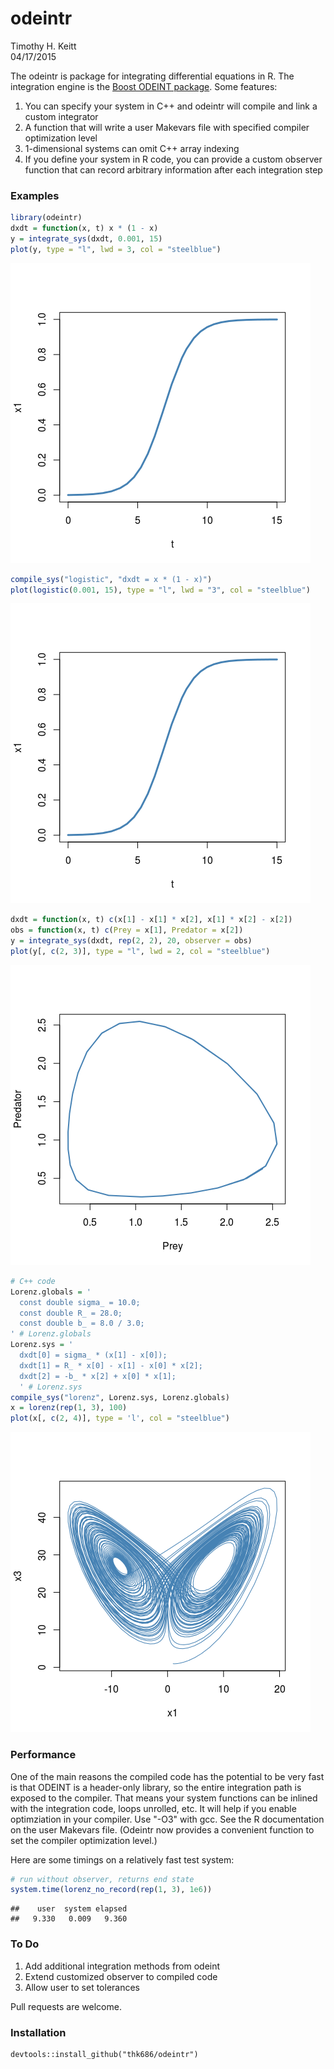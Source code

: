 # odeintr
Timothy H. Keitt  
04/17/2015  

The odeintr is package for integrating differential equations in R. The integration engine is
the [Boost ODEINT package](http://www.odeint.com). Some features:

1. You can specify your system in C++ and odeintr will compile and link a custom integrator
1. A function that will write a user Makevars file with specified compiler
optimization level
1. 1-dimensional systems can omit C++ array indexing
2. If you define your system in R code, you can provide a custom observer function that can record arbitrary information after each integration step

### Examples


```r
library(odeintr)
dxdt = function(x, t) x * (1 - x)
y = integrate_sys(dxdt, 0.001, 15)
plot(y, type = "l", lwd = 3, col = "steelblue")
```

![](README_files/figure-html/unnamed-chunk-1-1.png) 

```r
compile_sys("logistic", "dxdt = x * (1 - x)")
plot(logistic(0.001, 15), type = "l", lwd = "3", col = "steelblue")
```

![](README_files/figure-html/unnamed-chunk-1-2.png) 

```r
dxdt = function(x, t) c(x[1] - x[1] * x[2], x[1] * x[2] - x[2])
obs = function(x, t) c(Prey = x[1], Predator = x[2])
y = integrate_sys(dxdt, rep(2, 2), 20, observer = obs)
plot(y[, c(2, 3)], type = "l", lwd = 2, col = "steelblue")
```

![](README_files/figure-html/unnamed-chunk-1-3.png) 

```r
# C++ code
Lorenz.globals = '
  const double sigma_ = 10.0;
  const double R_ = 28.0;
  const double b_ = 8.0 / 3.0;
' # Lorenz.globals
Lorenz.sys = '
  dxdt[0] = sigma_ * (x[1] - x[0]);
  dxdt[1] = R_ * x[0] - x[1] - x[0] * x[2];
  dxdt[2] = -b_ * x[2] + x[0] * x[1];
  ' # Lorenz.sys
compile_sys("lorenz", Lorenz.sys, Lorenz.globals)
x = lorenz(rep(1, 3), 100)
plot(x[, c(2, 4)], type = 'l', col = "steelblue")
```

![](README_files/figure-html/unnamed-chunk-1-4.png) 

### Performance

One of the main reasons the compiled code has the potential to be very fast is that ODEINT is a header-only library, so the entire integration path is exposed to the compiler. That means your system functions can be inlined with the integration code, loops unrolled, etc. It will help if you enable optimziation in your compiler. Use "-O3" with gcc. See the R documentation on the user Makevars file. (Odeintr now provides a convenient function to set the compiler
optimization level.)

Here are some timings on a relatively fast test system:

```r
# run without observer, returns end state
system.time(lorenz_no_record(rep(1, 3), 1e6))
```

```
##    user  system elapsed 
##   9.330   0.009   9.360
```

### To Do

1. Add additional integration methods from odeint
1. Extend customized observer to compiled code
1. Allow user to set tolerances

Pull requests are welcome.

### Installation

```
devtools::install_github("thk686/odeintr")
```
